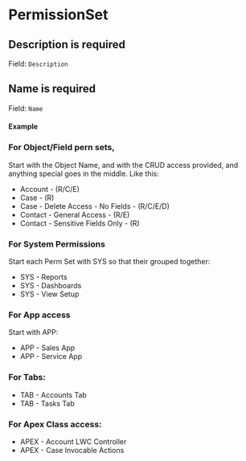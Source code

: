 # PermissionSet
## Description is required
Field: `Description`   



## Name is required
Field: `Name`   
#### Example
### For Object/Field pern sets,
Start with the Object Name, and with the CRUD access provided, and anything special goes in the middle. Like this:

* Account - (R/C/E)
* Case - (R)
* Case - Delete Access - No Fields - (R/C/E/D)
* Contact - General Access - (R/E)
* Contact - Sensitive Fields Only - (R)

### For System Permissions
Start each Perm Set with SYS so that their grouped together:
* SYS - Reports
* SYS - Dashboards
* SYS - View Setup

### For App access
Start with APP:
* APP - Sales App
* APP - Service App

### For Tabs:
* TAB - Accounts Tab
* TAB - Tasks Tab

### For Apex Class access:
* APEX - Account LWC Controller
* APEX - Case Invocable Actions  

